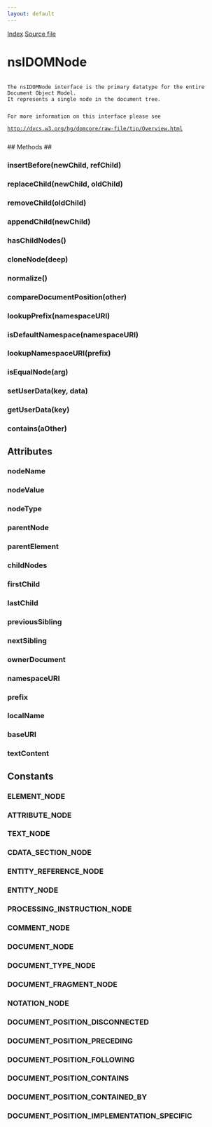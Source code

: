 ```yaml
---
layout: default
---
```

<div id='links'><a href="../index.html">Index</a>
<a href="http://dxr.mozilla.org/mozilla-central/source/dom/interfaces/core/nsIDOMNode.idl">Source file</a>
</div>

# nsIDOMNode #
<code>  
The nsIDOMNode interface is the primary datatype for the entire   
Document Object Model.  
It represents a single node in the document tree.  
  
For more information on this interface please see   
http://dvcs.w3.org/hg/domcore/raw-file/tip/Overview.html  
  
</code>
## Methods ##

### insertBefore(newChild, refChild) ###

### replaceChild(newChild, oldChild) ###

### removeChild(oldChild) ###

### appendChild(newChild) ###

### hasChildNodes() ###

### cloneNode(deep) ###

### normalize() ###

### compareDocumentPosition(other) ###

### lookupPrefix(namespaceURI) ###

### isDefaultNamespace(namespaceURI) ###

### lookupNamespaceURI(prefix) ###

### isEqualNode(arg) ###

### setUserData(key, data) ###

### getUserData(key) ###

### contains(aOther) ###

## Attributes ##

### nodeName ###

### nodeValue ###

### nodeType ###

### parentNode ###

### parentElement ###

### childNodes ###

### firstChild ###

### lastChild ###

### previousSibling ###

### nextSibling ###

### ownerDocument ###

### namespaceURI ###

### prefix ###

### localName ###

### baseURI ###

### textContent ###

## Constants ##

### ELEMENT_NODE ###

### ATTRIBUTE_NODE ###

### TEXT_NODE ###

### CDATA_SECTION_NODE ###

### ENTITY_REFERENCE_NODE ###

### ENTITY_NODE ###

### PROCESSING_INSTRUCTION_NODE ###

### COMMENT_NODE ###

### DOCUMENT_NODE ###

### DOCUMENT_TYPE_NODE ###

### DOCUMENT_FRAGMENT_NODE ###

### NOTATION_NODE ###

### DOCUMENT_POSITION_DISCONNECTED ###

### DOCUMENT_POSITION_PRECEDING ###

### DOCUMENT_POSITION_FOLLOWING ###

### DOCUMENT_POSITION_CONTAINS ###

### DOCUMENT_POSITION_CONTAINED_BY ###

### DOCUMENT_POSITION_IMPLEMENTATION_SPECIFIC ###
